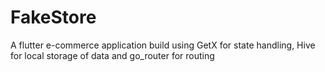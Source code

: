 # FakeStore
A flutter  e-commerce application build using GetX for state handling, Hive for local storage of data and go_router for routing
